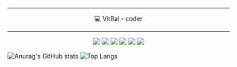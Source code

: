 <hr width="100%" size="1" color="#ff0000" />

<p align="center">
    💻 VitBal - coder
</p>

<hr width="100%" size="1" color="#ff0000" />

<p align="center">
  <img src="https://img.shields.io/badge/PHP-777BB4?style=for-the-badge&logo=php&logoColor=white">
  <img src="https://camo.githubusercontent.com/b725efc16f046dc3e98536e3536493c1c724e1cd5c450e93d6ef69a44c3d08ff/68747470733a2f2f696d672e736869656c64732e696f2f62616467652f436f6d706f7365722d3838353633303f7374796c653d666f722d7468652d6261646765266c6f676f3d436f6d706f736572266c6f676f436f6c6f723d7768697465">  
    <img src="https://img.shields.io/badge/Laravel-FF2D20?style=for-the-badge&logo=laravel&logoColor=white" />
    <img src="https://img.shields.io/badge/CSS3-1572B6?style=for-the-badge&logo=css3&logoColor=white" />
    <img src="https://img.shields.io/badge/JavaScript-323330?style=for-the-badge&logo=javascript&logoColor=F7DF1E" />
    <img src="https://img.shields.io/badge/Vue%20js-35495E?style=for-the-badge&logo=vuedotjs&logoColor=4FC08D" />
</p>

![Anurag's GitHub stats](https://github-readme-stats.vercel.app/api?username=VitBal&show_icons=true&theme=dark&locale=ru)
![Top Langs](https://github-readme-stats.vercel.app/api/top-langs/?username=VitBal&layout=compact)
